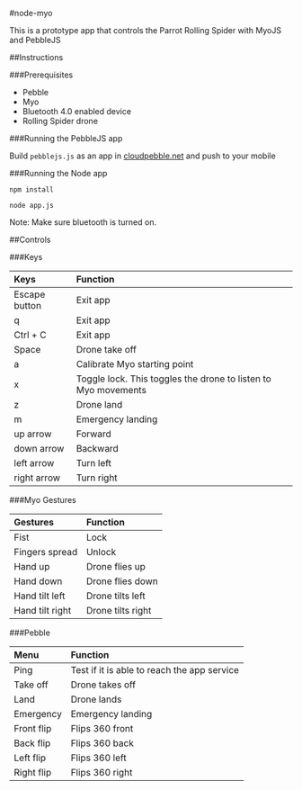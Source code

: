 #node-myo

This is a prototype app that controls the Parrot Rolling Spider with MyoJS and PebbleJS

##Instructions

###Prerequisites

- Pebble
- Myo
- Bluetooth 4.0 enabled device
- Rolling Spider drone

###Running the PebbleJS app

Build ```pebblejs.js``` as an app in [cloudpebble.net](http://cloudpebble.net) and push to your mobile


###Running the Node app

```
npm install
```

```
node app.js
```

 Note: Make sure bluetooth is turned on.

##Controls


###Keys

|Keys | Function|
|:--------------|:--------|
|Escape button | Exit app |
|q | Exit app |
|Ctrl + C | Exit app |
|Space | Drone take off |
|a | Calibrate Myo starting point |
|x | Toggle lock. This toggles the drone to listen to Myo movements|
|z | Drone land |
|m | Emergency landing|
|up arrow| Forward |
|down arrow| Backward |
|left arrow| Turn left |
|right arrow| Turn right |

###Myo Gestures

|Gestures | Function|
|:--------------|:--------|
| Fist |  Lock|
| Fingers spread | Unlock |
| Hand up|  Drone flies up|
| Hand down|  Drone flies down|
| Hand tilt left|  Drone tilts left|
| Hand tilt right|  Drone tilts right|

###Pebble

|Menu | Function|
|:--------------|:--------|
|Ping | Test if it is able to reach the app service |
|Take off| Drone takes off|
|Land| Drone lands|
|Emergency|Emergency landing|
|Front flip|Flips 360 front|
|Back flip|Flips 360 back|
|Left flip|Flips 360 left|
|Right flip|Flips 360 right|

